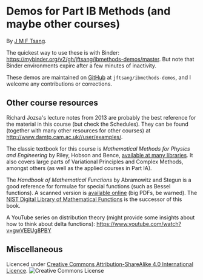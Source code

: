 # Demos for Part IB Methods (and maybe other courses)

By [J M F Tsang](j.m.f.tsang@cantab.net). 

The quickest way to use these is with Binder:
https://mybinder.org/v2/gh/jftsang/ibmethods-demos/master. But note that
Binder environments expire after a few minutes of inactivity.

These demos are maintained on
[GitHub](https://github.com/jftsang/ibmethods-demos) at
`jftsang/ibmethods-demos`, and I welcome any contributions or
corrections.


## Other course resources

Richard Jozsa's lecture notes from 2013 are probably the best reference
for the material in this course (but check the Schedules). They can be
found (together with many other resources for other courses) at
http://www.damtp.cam.ac.uk//user/examples/.

The classic textbook for this course is _Mathematical Methods for
Physics and Engineering_ by Riley, Hobson and Bence, [available at many
libraries](https://idiscover.lib.cam.ac.uk/primo-explore/search?query=any,contains,Riley%20Hobson%20Bence&tab=cam_lib_coll&search_scope=SCOP_CAM_ALL&sortby=rank&vid=44CAM_PROD&facet=frbrgroupid,include,66912111&lang=en_US&offset=0).
It also covers large parts of Variational Principles and Complex
Methods, amongst others (as well as the applied courses in Part IA).

The _Handbook of Mathematical Functions_ by Abramowitz and Stegun is a
good reference for formulae for special functions (such as Bessel
functions). A scanned version is [available
online](https://www.cs.bham.ac.uk/~aps/research/projects/as/) (big PDFs,
be warned). The [NIST Digital Library of Mathematical
Functions](https://dlmf.nist.gov/) is the successor of this book.

A YouTube series on distribution theory (might provide some insights
about how to think about delta functions):
https://www.youtube.com/watch?v=gwVEEUg8PBY

## Miscellaneous

Licenced under [Creative Commons Attribution-ShareAlike 4.0
International Licence](http://creativecommons.org/licenses/by-sa/4.0).
![Creative Commons License](https://i.creativecommons.org/l/by-sa/4.0/88x31.png)
